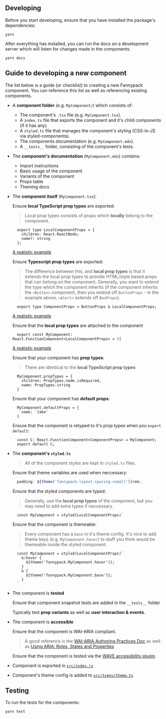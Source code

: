 ## Developing

Before you start developing, ensure that you have installed the package's dependencies:

```
yarn
```

After everything has installed, you can run the docs on a development server which will listen for changes made in the components:

```
yarn docs
```

## Guide to developing a new component

The list below is a guide (or checklist) to creating a new Fannypack component. You can reference this list as well as referencing existing components.

- A **component folder** (e.g. `MyComponent/`) which consists of:
  - The component's `.tsx` file (e.g. `MyComponent.tsx`).
  - A `index.ts` file that exports the component and it's child components (if it has any).
  - A `styled.ts` file that manages the component's styling (CSS-in-JS via styled-components).
  - The components documentation (e.g. `MyComponent.mdx`).
  - A `__tests__` folder, consisting of the component's tests.

- The **component's documentation** (`MyComponent.mdx`) contains:
  - Import instructions
  - Basic usage of the component
  - Variants of the component
  - Props table
  - Theming docs
  
- The **component itself** (`MyComponent.tsx`):

  Ensure **local TypeScript prop types** are exported:
  
  > Local prop types consists of props which **locally** belong to the component.
  
  ```tsx
    export type LocalComponentProps = {
      children: React.ReactNode;
      name?: string
    };
    ```
    
  [A realistic example](https://github.com/fannypackui/fannypack/blob/master/src/Alert/Alert.tsx#L28)
    
  Ensure **Typescript prop types** are exported:
  
  > The difference between this, and **local prop types** is that it extends the local prop types to provide HTML/style based props that can belong on the component. Generally, you want to extend the type which the component inherits (if the component inherits the `<Button>` component, then you extend off `ButtonProps` - in the example above, `<Alert>` extends off `BoxProps`).
  
  ```tsx
    export type ComponentProps = ButtonProps & LocalComponentProps;
  ```
  
  [A realistic example](https://github.com/fannypackui/fannypack/blob/master/src/Alert/Alert.tsx#L39)
  
  Ensure that the **local prop types** are attached to the component
  
  ```tsx
    export const MyComponent: React.FunctionComponent<LocalComponentProps> = ({
  ```
  
  [A realistic example](https://github.com/fannypackui/fannypack/blob/master/src/Alert/Alert.tsx#L53)
  
  Ensure that your component has **prop types**:
  
  > There are identical to the **local TypeScript prop types**
  
  ```tsx
    MyComponent.propTypes = {
      children: PropTypes.node.isRequired,
      name: PropTypes.string
    }
  ```

  Ensure that your component has **default props**:
  
  ```tsx
    MyComponent.defaultProps = {
      name: 'Jake'
    }
  ```
  
  Ensure that the component is retyped to it's prop types when you `export default`:
  
  ```
    const C: React.FunctionComponent<ComponentProps> = MyComponent;
    export default C;
  ```

- The **component's `styled.ts`**

  > All of the component styles are kept in `styled.ts` files.
  
  Ensure that theme variables are used when neccessary:
  
  ```jsx
    padding: ${theme('fannypack.layout.spacing.xsmall')}rem;
  ```

  Ensure that the styled components are typed:
  
  > Generally, use the **local prop types** of the component, but you may need to add extra types if neccessary.
  
  ```tsx
    const MyComponent = styled(LocalComponentProps)`
  ```
  
  Ensure that the component is themeable:
  
  > Every component has a `base` in it's theme config. It's nice to add theme keys (e.g. `MyComponent.hover`) to stuff you think would be themeable inside the styled component.
  
  ```tsx
    const MyComponent = styled(LocalComponentProps)`
      &:hover {
        ${theme('fannypack.MyComponent.hover')};
      }
      & {
        ${theme('fannypack.MyComponent.base')};
      }
    `
  ```
  
- The component is **tested**
  
  Ensure that component snapshot tests are added in the `__tests__` folder
  
  Typically test **prop variants** as well as **user interaction & events**.
  
- The component is **accessible**

  Ensure that the component is WAI-ARIA compliant.
  
  > A good reference is the [WAI-ARIA Authoring Practices Doc](https://www.w3.org/TR/wai-aria-practices-1.1) as well as [Using ARIA: Roles, States and Properties](https://developer.mozilla.org/en-US/docs/Web/Accessibility/ARIA/ARIA_Techniques)
  
  Ensure that the component is tested via the [WAVE accessibility plugin](https://wave.webaim.org/extension/)

- Component is exported in [`src/index.js`](https://github.com/fannypackui/fannypack/blob/master/src/index.ts)

- Component's theme config is added to [`src/types/theme.ts`](https://github.com/fannypackui/fannypack/blob/master/src/types/theme.ts)
  

## Testing

To run the tests for the components:

```
yarn test
```
